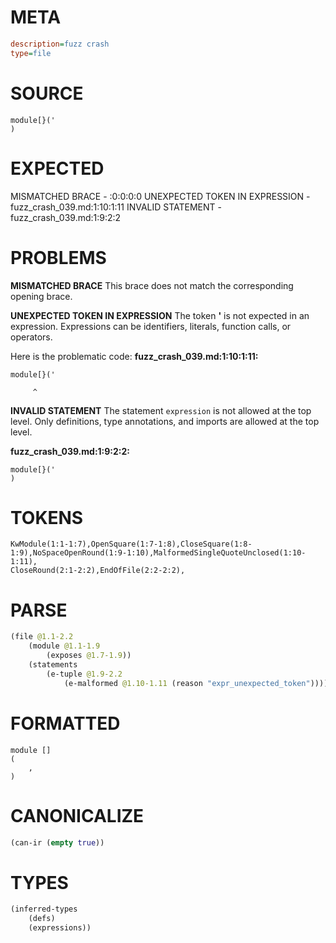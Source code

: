 # META
~~~ini
description=fuzz crash
type=file
~~~
# SOURCE
~~~roc
module[}('
)
~~~
# EXPECTED
MISMATCHED BRACE - :0:0:0:0
UNEXPECTED TOKEN IN EXPRESSION - fuzz_crash_039.md:1:10:1:11
INVALID STATEMENT - fuzz_crash_039.md:1:9:2:2
# PROBLEMS
**MISMATCHED BRACE**
This brace does not match the corresponding opening brace.

**UNEXPECTED TOKEN IN EXPRESSION**
The token **'** is not expected in an expression.
Expressions can be identifiers, literals, function calls, or operators.

Here is the problematic code:
**fuzz_crash_039.md:1:10:1:11:**
```roc
module[}('
```
         ^


**INVALID STATEMENT**
The statement `expression` is not allowed at the top level.
Only definitions, type annotations, and imports are allowed at the top level.

**fuzz_crash_039.md:1:9:2:2:**
```roc
module[}('
)
```


# TOKENS
~~~zig
KwModule(1:1-1:7),OpenSquare(1:7-1:8),CloseSquare(1:8-1:9),NoSpaceOpenRound(1:9-1:10),MalformedSingleQuoteUnclosed(1:10-1:11),
CloseRound(2:1-2:2),EndOfFile(2:2-2:2),
~~~
# PARSE
~~~clojure
(file @1.1-2.2
	(module @1.1-1.9
		(exposes @1.7-1.9))
	(statements
		(e-tuple @1.9-2.2
			(e-malformed @1.10-1.11 (reason "expr_unexpected_token")))))
~~~
# FORMATTED
~~~roc
module []
(
	,
)
~~~
# CANONICALIZE
~~~clojure
(can-ir (empty true))
~~~
# TYPES
~~~clojure
(inferred-types
	(defs)
	(expressions))
~~~
